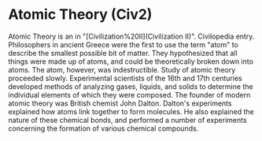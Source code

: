 # Atomic Theory (Civ2)

 Atomic Theory is an in "[Civilization%20II](Civilization II)".
Civilopedia entry.
Philosophers in ancient Greece were the first to use the term "atom" to describe the smallest possible bit of matter. They hypothesized that all things were made up of atoms, and could be theoretically broken down into atoms. The atom, however, was indestructible. Study of atomic theory proceeded slowly. Experimental scientists of the 16th and 17th centuries developed methods of analyzing gases, liquids, and solids to determine the individual elements of which they were composed. The founder of modern atomic theory was British chemist John Dalton. Dalton's experiments explained how atoms link together to form molecules. He also explained the nature of these chemical bonds, and performed a number of experiments concerning the formation of various chemical compounds.